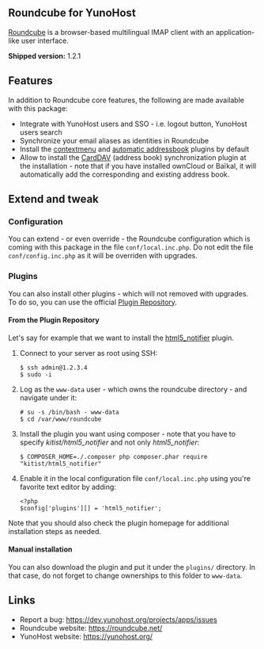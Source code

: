 Roundcube for YunoHost
----------------------

[Roundcube](https://roundcube.net/) is a browser-based multilingual IMAP client with
an application-like user interface.

**Shipped version:** 1.2.1

## Features

In addition to Roundcube core features, the following are made available with
this package:

 * Integrate with YunoHost users and SSO - i.e. logout button, YunoHost users
   search
 * Synchronize your email aliases as identities in Roundcube
 * Install the [contextmenu](https://plugins.roundcube.net/packages/johndoh/contextmenu)
   and [automatic addressbook](https://plugins.roundcube.net/packages/sblaisot/automatic_addressbook)
   plugins by default
 * Allow to install the [CardDAV](https://plugins.roundcube.net/packages/roundcube/carddav)
   (address book) synchronization plugin at the installation - note that if
   you have installed ownCloud or Baïkal, it will automatically add the
   corresponding and existing address book.

## Extend and tweak

### Configuration

You can extend - or even override - the Roundcube configuration which is coming
with this package in the file `conf/local.inc.php`. Do not edit the file
`conf/config.inc.php` as it will be overriden with upgrades.

### Plugins

You can also install other plugins - which will not removed with upgrades. To do so,
you can use the official [Plugin Repository](https://plugins.roundcube.net/).

#### From the Plugin Repository

Let's say for example that we want to install the
[html5_notifier](https://plugins.roundcube.net/packages/kitist/html5_notifier) plugin.

1. Connect to your server as root using SSH:
   ```
   $ ssh admin@1.2.3.4
   $ sudo -i
   ```

2. Log as the `www-data` user - which owns the roundcube directory - and navigate
   under it:
   ```
   # su -s /bin/bash - www-data
   $ cd /var/www/roundcube
   ```

3. Install the plugin you want using composer - note that you have to specify
   *kitist/html5_notifier* and not only *html5_notifier*:
   ```
   $ COMPOSER_HOME=./.composer php composer.phar require "kitist/html5_notifier"
   ```

4. Enable it in the local configuration file `conf/local.inc.php` using you're
   favorite text editor by adding:
   ```
   <?php
   $config['plugins'][] = 'html5_notifier';
   ```

Note that you should also check the plugin homepage for additional installation
steps as needed.

#### Manual installation

You can also download the plugin and put it under the `plugins/` directory. In that
case, do not forget to change ownerships to this folder to `www-data`.

## Links

 * Report a bug: https://dev.yunohost.org/projects/apps/issues
 * Roundcube website: https://roundcube.net/
 * YunoHost website: https://yunohost.org/
